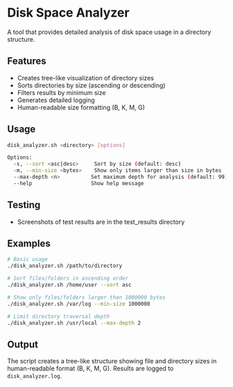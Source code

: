 # Disk Space Analyzer

A tool that provides detailed analysis of disk space usage in a directory structure.

## Features

- Creates tree-like visualization of directory sizes
- Sorts directories by size (ascending or descending)
- Filters results by minimum size
- Generates detailed logging
- Human-readable size formatting (B, K, M, G)

## Usage

```bash
disk_analyzer.sh <directory> [options]

Options:
  -s, --sort <asc|desc>     Sort by size (default: desc)
  -m, --min-size <bytes>    Show only items larger than size in bytes
  --max-depth <n>          Set maximum depth for analysis (default: 99)
  --help                   Show help message
```

## Testing

- Screenshots of test results are in the test_results directory


## Examples

```bash
# Basic usage
./disk_analyzer.sh /path/to/directory

# Sort files/folders in ascending order
./disk_analyzer.sh /home/user --sort asc

# Show only files/folders larger than 1000000 bytes
./disk_analyzer.sh /var/log --min-size 1000000

# Limit directory traversal depth
./disk_analyzer.sh /usr/local --max-depth 2
```

## Output

The script creates a tree-like structure showing file and directory sizes in human-readable format (B, K, M, G). Results are logged to `disk_analyzer.log`.
